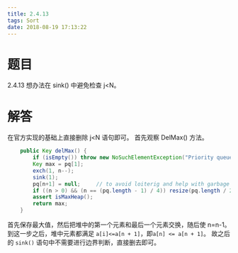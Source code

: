```yaml
---
title: 2.4.13
tags: Sort
date: 2018-08-19 17:13:22
---
```


# 题目

2.4.13
想办法在 sink() 中避免检查 j<N。

# 解答

在官方实现的基础上直接删除 j<N 语句即可。
首先观察 DelMax() 方法。

```java
    public Key delMax() {
        if (isEmpty()) throw new NoSuchElementException("Priority queue underflow");
        Key max = pq[1];
        exch(1, n--);
        sink(1);
        pq[n+1] = null;     // to avoid loiterig and help with garbage collection
        if ((n > 0) && (n == (pq.length - 1) / 4)) resize(pq.length / 2);
        assert isMaxHeap();
        return max;
    }
```

首先保存最大值，然后把堆中的第一个元素和最后一个元素交换，随后使 n=n-1。
到这一步之后，堆中元素都满足 `a[i]<=a[n + 1]`，即`a[n] <= a[n + 1]`。
故之后的 `sink()` 语句中不需要进行边界判断，直接删去即可。